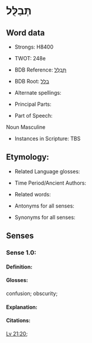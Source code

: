 # תְּבַלֻּל

<!-- Status: S2="NeedsEdits" -->
<!-- Lexica used for edits:   -->

## Word data

* Strongs: H8400

* TWOT: 248e

* BDB Reference: [תְּבַלֻּל](rc://en/bdb/dict/b.bv.af)

* BDB Root: [בלל](rc://en/bdb/dict/b.bv.aa)

* Alternate spellings:

* Principal Parts:

* Part of Speech:

Noun Masculine 

* Instances in Scripture: TBS

## Etymology:

* Related Language glosses:

* Time Period/Ancient Authors:

* Related words:

* Antonyms for all senses:

* Synonyms for all senses:

## Senses

### Sense 1.0:

#### Definition:

#### Glosses:

confusion; obscurity; 

#### Explanation:

#### Citations:

[Lv 21:20](rc://he/uhb/book/lev/21/20); 

